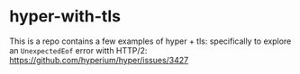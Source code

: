# hyper-with-tls

This is a repo contains a few examples of hyper + tls: specifically to explore
an `UnexpectedEof` error witth HTTP/2:
https://github.com/hyperium/hyper/issues/3427
